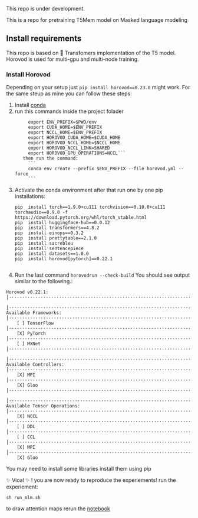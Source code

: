 This repo is under development.

This is a repo for pretraining T5Mem model on Masked language modeling
## Install requirements
This repo is based on 🤗 Transfomers implementation of the T5 model.
Horovod is used for multi-gpu and multi-node training.


###  Install Horovod
Depending on your setup just `pip install horovod==0.23.0` might work.
For the same steup as mine you can follow these steps:
1. Install [conda](https://docs.anaconda.com/anaconda/install/index.html)
2. run this commands inside the project folader  
   ```# set relevant build variables for horovod
        export ENV_PREFIX=$PWD/env
        export CUDA_HOME=$ENV_PREFIX
        export NCCL_HOME=$ENV_PREFIX
        export HOROVOD_CUDA_HOME=$CUDA_HOME
        export HOROVOD_NCCL_HOME=$NCCL_HOME
        export HOROVOD_NCCL_LINK=SHARED
        export HOROVOD_GPU_OPERATIONS=NCCL```        
      then run the command:        
        ```
        conda env create --prefix $ENV_PREFIX --file horovod.yml --force
        ```
3. Activate the conda environment after that run one by one pip installations:
   ```
   pip  install torch==1.9.0+cu111 torchvision==0.10.0+cu111 torchaudio==0.9.0 -f https://download.pytorch.org/whl/torch_stable.html
   pip  install huggingface-hub==0.0.12
   pip  install transformers==4.8.2
   pip  install einops==0.3.2
   pip  install prettytable==2.1.0
   pip  install sacrebleu
   pip  install sentencepiece
   pip  install datasets==1.8.0
   pip  install horovod[pytorch]==0.22.1
  
   ```
4. Run the last command 
        ```
        horovodrun --check-build
        ```
You should see output similar to the following.:
```
Horovod v0.22.1:                                                                                                                                                                                           │·······································································
                                                                                                                                                                                                           │·······································································
Available Frameworks:                                                                                                                                                                                      │·······································································
    [ ] TensorFlow                                                                                                                                                                                         │·······································································
    [X] PyTorch                                                                                                                                                                                            │·······································································
    [ ] MXNet                                                                                                                                                                                              │·······································································
                                                                                                                                                                                                           │·······································································
Available Controllers:                                                                                                                                                                                     │·······································································
    [X] MPI                                                                                                                                                                                                │·······································································
    [X] Gloo                                                                                                                                                                                               │·······································································
                                                                                                                                                                                                           │·······································································
Available Tensor Operations:                                                                                                                                                                               │·······································································
    [X] NCCL                                                                                                                                                                                               │·······································································
    [ ] DDL                                                                                                                                                                                                │·······································································
    [ ] CCL                                                                                                                                                                                                │·······································································
    [X] MPI                                                                                                                                                                                                │·······································································
    [X] Gloo
```
You may need to install some libraries install them using pip
       
   ✨ Vioal ✨ ! you are now ready to reproduce the experiements!
run the experiement:
```
sh run_mlm.sh
```
 to draw attention maps rerun the [notebook]()
